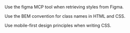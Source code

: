Use the figma MCP tool when retrieving styles from Figma.

Use the BEM convention for class names in HTML and CSS.

Use mobile-first design principles when writing CSS.